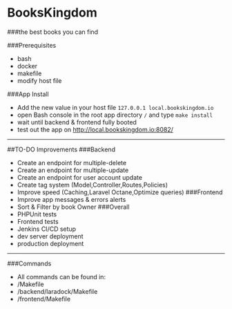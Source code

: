 # BooksKingdom
###the best books you can find

###Prerequisites
* bash
* docker
* makefile
* modify host file

###App Install

* Add the new value in your host file
`
127.0.0.1 local.bookskingdom.io
`
* open Bash console in the root app directory `/` and type `make install`
* wait until backend & frontend fully booted
* test out the app on http://local.bookskingdom.io:8082/
---
##TO-DO Improvements
###Backend
* Create an endpoint for multiple-delete
* Create an endpoint for multiple-update
* Create an endpoint for user account update
* Create tag system (Model,Controller,Routes,Policies)
* Improve speed (Caching,Laravel Octane,Optimize queries)
###Frontend
* Improve app messages & errors alerts
* Sort & Filter by book Owner
###Overall
* PHPUnit tests
* Frontend tests
* Jenkins CI/CD setup
* dev server deployment
* production deployment
---

###Commands
* All commands can be found in:
* /Makefile
* /backend/laradock/Makefile
* /frontend/Makefile